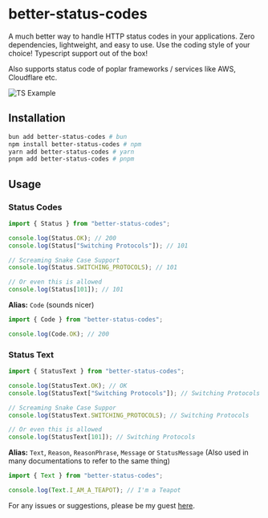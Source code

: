 # better-status-codes

A much better way to handle HTTP status codes in your applications.
Zero dependencies, lightweight, and easy to use.
Use the coding style of your choice!
Typescript support out of the box!

Also supports status code of poplar frameworks / services like AWS, Cloudflare etc.

![TS Example](https://s12.gifyu.com/images/SZoEa.png)

## Installation

```bash
bun add better-status-codes # bun
npm install better-status-codes # npm
yarn add better-status-codes # yarn
pnpm add better-status-codes # pnpm
```

## Usage

### Status Codes

```ts
import { Status } from "better-status-codes";

console.log(Status.OK); // 200
console.log(Status["Switching Protocols"]); // 101

// Screaming Snake Case Support
console.log(Status.SWITCHING_PROTOCOLS); // 101

// Or even this is allowed
console.log(Status[101]); // 101
```

**Alias:** `Code` (sounds nicer)

```ts
import { Code } from "better-status-codes";

console.log(Code.OK); // 200
```

### Status Text

```ts
import { StatusText } from "better-status-codes";

console.log(StatusText.OK); // OK
console.log(StatusText["Switching Protocols"]); // Switching Protocols

// Screaming Snake Case Suppor
console.log(StatusText.SWITCHING_PROTOCOLS); // Switching Protocols

// Or even this is allowed
console.log(StatusText[101]); // Switching Protocols
```

**Alias:** `Text`, `Reason`, `ReasonPhrase`, `Message` or `StatusMessage` (Also used in many documentations to refer to the same thing)

```ts
import { Text } from "better-status-codes";

console.log(Text.I_AM_A_TEAPOT); // I'm a Teapot
```

For any issues or suggestions, please be my guest [here](https://github.com/touhidurrr/better-status-codes/issues).
